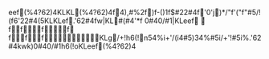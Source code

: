 eef(%4?62)4KLKL(%4?62)4f4),#%2f)f-()1f$#22#4f'0'j)*/"f'("f"#5/!(f6'22#4(5KLKLef.'62#4fw|KL#(#4'*f	0#40/#1|KLeef		f fff	fffKLg/+!h6(!n54%i+'/(i4#5)34%#5i/+'!#5i%.'62#4kwk)0#40/#1h6(!oKLeef(%4?62)4